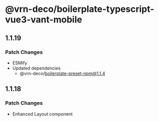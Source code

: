 # @vrn-deco/boilerplate-typescript-vue3-vant-mobile

## 1.1.19

### Patch Changes

- ESMify
- Updated dependencies
  - @vrn-deco/boilerplate-preset-npm@1.1.4

## 1.1.18

### Patch Changes

- Enhanced Layout component
